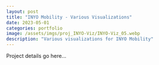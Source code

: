 ```yaml
---
layout: post
title: "INYO Mobility - Various Visualizations"
date: 2023-05-01
categories: portfolio
image: /assets/imgs/proj_INYO-Viz/INYO-Viz_05.webp
description: "Various visualizations for INYO Mobility"
---
```


Project details go here...